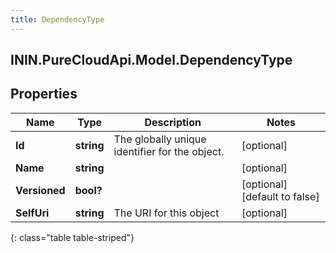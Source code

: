 ```yaml
---
title: DependencyType
---
```

## ININ.PureCloudApi.Model.DependencyType

## Properties

|Name | Type | Description | Notes|
|------------ | ------------- | ------------- | -------------|
| **Id** | **string** | The globally unique identifier for the object. | [optional] |
| **Name** | **string** |  | [optional] |
| **Versioned** | **bool?** |  | [optional] [default to false]|
| **SelfUri** | **string** | The URI for this object | [optional] |
{: class="table table-striped"}



